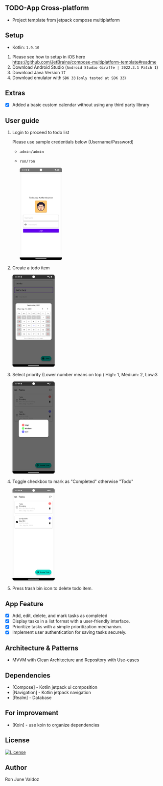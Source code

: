 ## TODO-App Cross-platform
- Project template from jetpack compose multiplatform
## Setup

- Kotlin: `1.9.10`

1. Please see how to setup in iOS here https://github.com/JetBrains/compose-multiplatform-template#readme
2. Download Android Studio (`Android Studio Giraffe | 2022.3.1 Patch 1`)
3. Download Java Version `17`
4. Download emulator with `SDK 33` (`only tested at SDK 33`)

## Extras
- [x] Added a basic custom calendar without using any third party library

## User guide

1. Login to proceed to todo list

     Please use sample credentials below (Username/Password)

      - `admin/admin`
      - `ron/ron`

         <img src="readme_images/login_screen.png" height="300px">

2. Create a todo item

    <img src="readme_images/todo_add_edit.png" height="300px">

3. Select priority (Lower number means on top ) High: 1, Medium: 2, Low:3 
 
    <img src="readme_images/priority_legend.png" height="300px">

4. Toggle checkbox to mark as "Completed" otherwise "Todo" 

   <img src="readme_images/mark_completed.png" height="300px">

5. Press trash bin icon to delete todo item.

## App Feature
- [x] Add, edit, delete, and mark tasks as completed
- [x] Display tasks in a list format with a user-friendly interface.
- [x] Prioritize tasks with a simple prioritization mechanism.
- [x] Implement user authentication for saving tasks securely.

## Architecture & Patterns
- MVVM with Clean Architecture and Repository with Use-cases

## Dependencies
- [Compose] - Kotlin jetpack ui composition
- [Navigation] - Kotlin jetpack navigation
- [Realm] - Database

## For improvement
- [Koin] - use koin to organize dependencies

## License
[![License](https://img.shields.io/badge/License-Apache_2.0-blue.svg)](https://opensource.org/licenses/Apache-2.0)

## Author
Ron June Valdoz
